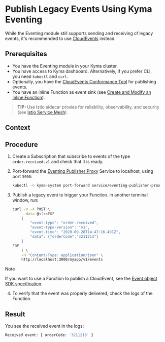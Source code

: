 # Publish Legacy Events Using Kyma Eventing

<!-- I SUGGEST DELETING THIS TUTORIAL, IT ADDS LITTLE VALUE BEYOND STATING THAT LEGACY EVENTS ARE STILL SUPPORTED -->

While the Eventing module still supports sending and receiving of legacy events, it's recommended to use [CloudEvents](https://cloudevents.io/) instead.

## Prerequisites

- You have the Eventing module in your Kyma cluster.
- You have access to Kyma dashboard. Alternatively, if you prefer CLI, you need `kubectl` and `curl`.
- Optionally, you have the [CloudEvents Conformance Tool](https://github.com/cloudevents/conformance) for publishing events.
- You have an inline Function as event sink (see [Create and Modify an Inline Function](https://kyma-project.io/#/serverless-manager/user/tutorials/01-10-create-inline-function)).

> **TIP:** Use Istio sidecar proxies for reliability, observability, and security (see [Istio Service Mesh](https://kyma-project.io/#/istio/user/00-00-istio-sidecar-proxies)).

## Context


## Procedure

1. Create a Subscription that subscribe to events of the type `order.received.v1` and check that it is ready.
2. Port-forward the [Eventing Publisher Proxy](../evnt-architecture.md) Service to localhost, using port `3000`:
   ```bash
   kubectl -n kyma-system port-forward service/eventing-publisher-proxy 3000:80
   ```
3. Publish a legacy event to trigger your Function. In another terminal window, run:

   ```bash
   curl -v -X POST \
       --data @<(<<EOF
       {
           "event-type": "order.received",
           "event-type-version": "v1",
           "event-time": "2020-09-28T14:47:16.491Z",
           "data": {"orderCode":"3211213"}
       }
   EOF
       ) \
       -H "Content-Type: application/json" \
       http://localhost:3000/myapp/v1/events
   ```

> [!NOTE]
> If you want to use a Function to publish a CloudEvent, see the [Event object SDK specification](https://kyma-project.io/#/serverless-manager/user/technical-reference/07-70-function-specification?id=event-object-sdk).

4. To verify that the event was properly delivered, check the logs of the Function.

## Result

You see the received event in the logs:

```sh
Received event: { orderCode: '3211213' }
```
